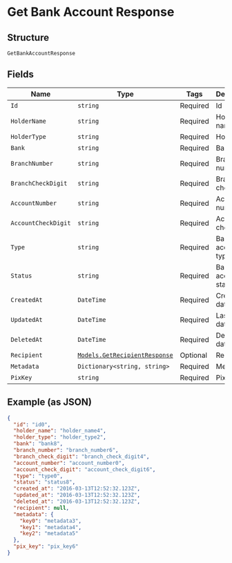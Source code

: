 
# Get Bank Account Response

## Structure

`GetBankAccountResponse`

## Fields

| Name | Type | Tags | Description |
|  --- | --- | --- | --- |
| `Id` | `string` | Required | Id |
| `HolderName` | `string` | Required | Holder name |
| `HolderType` | `string` | Required | Holder type |
| `Bank` | `string` | Required | Bank |
| `BranchNumber` | `string` | Required | Branch number |
| `BranchCheckDigit` | `string` | Required | Branch check digit |
| `AccountNumber` | `string` | Required | Account number |
| `AccountCheckDigit` | `string` | Required | Account check digit |
| `Type` | `string` | Required | Bank account type |
| `Status` | `string` | Required | Bank account status |
| `CreatedAt` | `DateTime` | Required | Creation date |
| `UpdatedAt` | `DateTime` | Required | Last update date |
| `DeletedAt` | `DateTime` | Required | Deletion date |
| `Recipient` | [`Models.GetRecipientResponse`](/doc/models/get-recipient-response.md) | Optional | Recipient |
| `Metadata` | `Dictionary<string, string>` | Required | Metadata |
| `PixKey` | `string` | Required | Pix Key |

## Example (as JSON)

```json
{
  "id": "id0",
  "holder_name": "holder_name4",
  "holder_type": "holder_type2",
  "bank": "bank8",
  "branch_number": "branch_number6",
  "branch_check_digit": "branch_check_digit4",
  "account_number": "account_number0",
  "account_check_digit": "account_check_digit6",
  "type": "type0",
  "status": "status8",
  "created_at": "2016-03-13T12:52:32.123Z",
  "updated_at": "2016-03-13T12:52:32.123Z",
  "deleted_at": "2016-03-13T12:52:32.123Z",
  "recipient": null,
  "metadata": {
    "key0": "metadata3",
    "key1": "metadata4",
    "key2": "metadata5"
  },
  "pix_key": "pix_key6"
}
```

